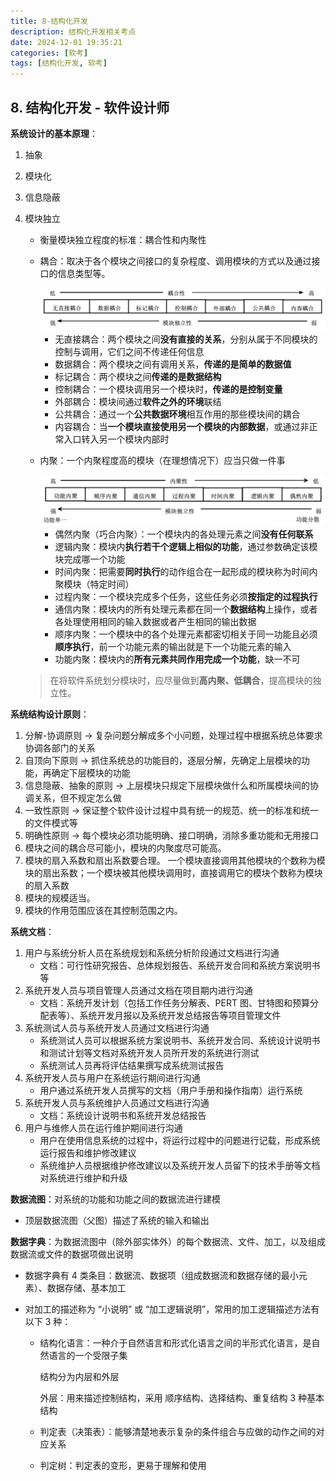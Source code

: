 ```yaml
---
title: 8-结构化开发
description: 结构化开发相关考点
date: 2024-12-01 19:35:21
categories: [软考]
tags: [结构化开发, 软考]
---
```


## 8. 结构化开发 - 软件设计师

**系统设计的基本原理**：

1. 抽象

2. 模块化

3. 信息隐蔽

4. 模块独立

   - 衡量模块独立程度的标准：耦合性和内聚性

   - 耦合：取决于各个模块之间接口的复杂程度、调用模块的方式以及通过接口的信息类型等。

     <img src="8-结构化开发/image-20241002102955819.png" alt="image-20241002102955819" style="zoom:50%;" />

     - 无直接耦合：两个模块之间**没有直接的关系**，分别从属于不同模块的控制与调用，它们之间不传递任何信息
     - 数据耦合：两个模块之间有调用关系，**传递的是简单的数据值**
     - 标记耦合：两个模块之间**传递的是数据结构**
     - 控制耦合：一个模块调用另一个模块时，**传递的是控制变量**
     - 外部耦合：模块间通过**软件之外的环境**联结
     - 公共耦合：通过一个**公共数据环境**相互作用的那些模块间的耦合
     - 内容耦合：当**一个模块直接使用另一个模块的内部数据**，或通过非正常入口转入另一个模块内部时

   - 内聚：一个内聚程度高的模块（在理想情况下）应当只做一件事

     <img src="8-结构化开发/image-20241002104154213.png" alt="image-20241002104154213" style="zoom:50%;" />

     - 偶然内聚（巧合内聚）：一个模块内的各处理元素之间**没有任何联系**
     - 逻辑内聚：模块内**执行若干个逻辑上相似的功能**，通过参数确定该模块完成哪一个功能
     - 时间内聚：把需要**同时执行**的动作组合在一起形成的模块称为时间内聚模块（特定时间）
     - 过程内聚：一个模块完成多个任务，这些任务必须**按指定的过程执行**
     - 通信内聚：模块内的所有处理元素都在同一个**数据结构**上操作，或者各处理使用相同的输入数据或者产生相同的输出数据
     - 顺序内聚：一个模块中的各个处理元素都密切相关于同一功能且必须**顺序执行**，前一个功能元素的输出就是下一个功能元素的输入
     - 功能内聚：模块内的**所有元素共同作用完成一个功能**，缺一不可

   > 在将软件系统划分模块时，应尽量做到**高内聚、低耦合**，提高模块的独立性。

**系统结构设计原则**：

1. 分解-协调原则 → 复杂问题分解成多个小问题，处理过程中根据系统总体要求协调各部门的关系
2. 自顶向下原则 → 抓住系统总的功能目的，逐层分解，先确定上层模块的功能，再确定下层模块的功能
3. 信息隐蔽、抽象的原则 → 上层模块只规定下层模块做什么和所属模块间的协调关系，但不规定怎么做
4. 一致性原则 → 保证整个软件设计过程中具有统一的规范、统一的标准和统一的文件模式等
5. 明确性原则 → 每个模块必须功能明确、接口明确，消除多重功能和无用接口
6. 模块之间的耦合尽可能小，模块的内聚度尽可能高。
7. 模块的扇入系数和扇出系数要合理。
   一个模块直接调用其他模块的个数称为模块的扇出系数；一个模块被其他模块调用时，直接调用它的模块个数称为模块的扇入系数
8. 模块的规模适当。
9. 模块的作用范围应该在其控制范围之内。

**系统文档**：

1. 用户与系统分析人员在系统规划和系统分析阶段通过文档进行沟通
   - 文档：可行性研究报告、总体规划报告、系统开发合同和系统方案说明书等
2. 系统开发人员与项目管理人员通过文档在项目期内进行沟通
   - 文档：系统开发计划（包括工作任务分解表、PERT 图、甘特图和预算分配表等）、系统开发月报以及系统开发总结报告等项目管理文件
3. 系统测试人员与系统开发人员通过文档进行沟通
   - 系统测试人员可以根据系统方案说明书、系统开发合同、系统设计说明书和测试计划等文档对系统开发人员所开发的系统进行测试
   - 系统测试人员再将评估结果撰写成系统测试报告
4. 系统开发人员与用户在系统运行期间进行沟通
   - 用户通过系统开发人员撰写的文档（用户手册和操作指南）运行系统
5. 系统开发人员与系统维护人员通过文档进行沟通
   - 文档：系统设计说明书和系统开发总结报告
6. 用户与维修人员在运行维护期间进行沟通
   - 用户在使用信息系统的过程中，将运行过程中的问题进行记载，形成系统运行报告和维护修改建议
   - 系统维护人员根据维护修改建议以及系统开发人员留下的技术手册等文档对系统进行维护和升级

**数据流图**：对系统的功能和功能之间的数据流进行建模

- 顶层数据流图（父图）描述了系统的输入和输出

**数据字典**：为数据流图中（除外部实体外）的每个数据流、文件、加工，以及组成数据流或文件的数据项做出说明

- 数据字典有 4 类条目：数据流、数据项（组成数据流和数据存储的最小元素）、数据存储、基本加工

- 对加工的描述称为 “小说明” 或 “加工逻辑说明”，常用的加工逻辑描述方法有以下 3 种：

  - 结构化语言：一种介于自然语言和形式化语言之间的半形式化语言，是自然语言的一个受限子集

    结构分为内层和外层

    外层：用来描述控制结构，采用 顺序结构、选择结构、重复结构 3 种基本结构

  - 判定表（决策表）：能够清楚地表示复杂的条件组合与应做的动作之间的对应关系

  - 判定树：判定表的变形，更易于理解和使用

